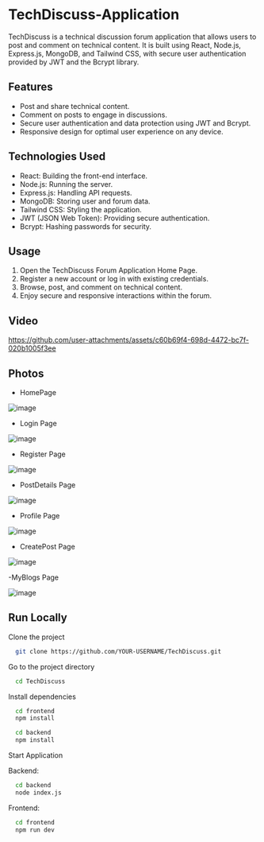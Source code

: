 # TechDiscuss-Application
TechDiscuss is a technical discussion forum application that allows users to post and comment on technical content. It is built using React, Node.js, Express.js, MongoDB, and Tailwind CSS, with secure user authentication provided by JWT and the Bcrypt library.

## Features
- Post and share technical content.
- Comment on posts to engage in discussions.
- Secure user authentication and data protection using JWT and Bcrypt.
- Responsive design for optimal user experience on any device.


## Technologies Used
- React: Building the front-end interface.
- Node.js: Running the server.
- Express.js: Handling API requests.
- MongoDB: Storing user and forum data.
- Tailwind CSS: Styling the application.
- JWT (JSON Web Token): Providing secure authentication.
- Bcrypt: Hashing passwords for security.

## Usage
1. Open the TechDiscuss Forum Application Home Page.
2. Register a new account or log in with existing credentials.
3. Browse, post, and comment on technical content.
4. Enjoy secure and responsive interactions within the forum.

## Video

https://github.com/user-attachments/assets/c60b69f4-698d-4472-bc7f-020b1005f3ee

## Photos
- HomePage

![image](https://github.com/user-attachments/assets/91124e31-f38f-4866-8ec2-65c36ac75629)

- Login Page
  
![image](https://github.com/user-attachments/assets/003316c7-4fc3-4429-95fe-1cade9694b67)

- Register Page

![image](https://github.com/user-attachments/assets/4605f5b9-071e-460a-9675-6805a10e4265)

- PostDetails Page

![image](https://github.com/user-attachments/assets/e28bc8c6-44f1-4012-a170-180c94cc05c1)

- Profile Page
  
![image](https://github.com/user-attachments/assets/fb0f7ee4-6d2c-4e22-ac05-e7a91a74db62)

- CreatePost Page
  
![image](https://github.com/user-attachments/assets/1b9a3e17-b4b2-4d99-a1eb-59cfa56ee43d)

-MyBlogs Page

![image](https://github.com/user-attachments/assets/a0cce255-65b8-48bc-99e7-4d29dd371c29)


## Run Locally

Clone the project

```bash
  git clone https://github.com/YOUR-USERNAME/TechDiscuss.git
```

Go to the project directory

```bash
  cd TechDiscuss
```

Install dependencies

```bash
  cd frontend
  npm install
```

```bash
  cd backend
  npm install
```

Start Application

Backend:
```bash
  cd backend
  node index.js
```

Frontend:
```bash
  cd frontend
  npm run dev
```
